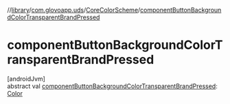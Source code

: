 //[library](../../../index.md)/[com.glovoapp.uds](../index.md)/[CoreColorScheme](index.md)/[componentButtonBackgroundColorTransparentBrandPressed](component-button-background-color-transparent-brand-pressed.md)

# componentButtonBackgroundColorTransparentBrandPressed

[androidJvm]\
abstract val [componentButtonBackgroundColorTransparentBrandPressed](component-button-background-color-transparent-brand-pressed.md): [Color](https://developer.android.com/reference/kotlin/androidx/compose/ui/graphics/Color.html)
